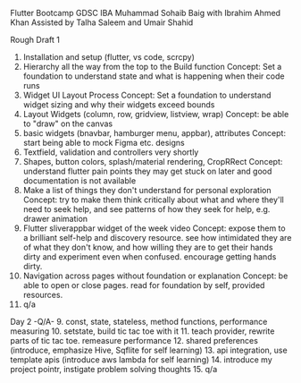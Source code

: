 Flutter Bootcamp
GDSC IBA
Muhammad Sohaib Baig with Ibrahim Ahmed Khan
Assisted by Talha Saleem and Umair Shahid

Rough Draft 1

1. Installation and setup (flutter, vs code, scrcpy)
2. Hierarchy all the way from the top to the Build function
Concept: Set a foundation to understand state and what is happening when their code runs
2. Widget UI Layout Process
Concept: Set a foundation to understand widget sizing and why their widgets exceed bounds
3. Layout Widgets (column, row, gridview, listview, wrap)
Concept: be able to "draw" on the canvas
4. basic widgets (bnavbar, hamburger menu, appbar), attributes
Concept: start being able to mock Figma etc. designs
5. Textfield, validation and controllers very shortly
6. Shapes, button colors, splash/material rendering, CropRRect
Concept: understand flutter pain points they may get stuck on later and good documentation is not available
7. Make a list of things they don't understand for personal exploration
Concept: try to make them think critically about what and where they'll need to seek help, and see patterns of how they seek for help, e.g. drawer animation
8. Flutter sliverappbar widget of the week video
Concept: expose them to a brilliant self-help and discovery resource. see how intimidated they are of what they don't know, and how willing they are to get their hands dirty and experiment even when confused. encourage getting hands dirty.
9. Navigation across pages without foundation or explanation
Concept: be able to open or close pages. read for foundation by self, provided resources.
10. q/a

Day 2
-Q/A-
9. const, state, stateless, method functions, performance measuring
10. setstate, build tic tac toe with it
11. teach provider, rewrite parts of tic tac toe. remeasure performance
12. shared preferences (introduce, emphasize Hive, Sqflite for self learning)
13. api integration, use template apis (introduce aws lambda for self learning)
14. introduce my project pointr, instigate problem solving thoughts
15. q/a
